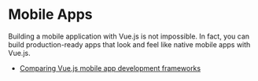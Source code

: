 # Mobile Apps

Building a mobile application with Vue.js is not impossible. In fact, you can build production-ready apps that look and feel like native mobile apps with Vue.js.

- [Comparing Vue.js mobile app development frameworks](https://blog.logrocket.com/comparing-vue-js-mobile-app-development-frameworks/#whyusevuejstobuildmobileapps)
